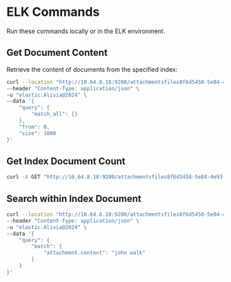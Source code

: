 # ELK Commands

Run these commands locally or in the ELK environment.

## Get Document Content

Retrieve the content of documents from the specified index:

```bash
curl --location "http://10.64.8.18:9200/attachmentsfiles8f6d5458-5e84-4e93-8bd7-49279eb97e48/_search" \
--header "Content-Type: application/json" \
-u "elastic:Alivia@2024" \
--data '{
    "query": {
        "match_all": {}
    },
    "from": 0,
    "size": 1000
}'
```

## Get Index Document Count

```bash
curl -X GET "http://10.64.8.18:9200/attachmentsfiles8f6d5458-5e84-4e93-8bd7-49279eb97e48/_count" \ -u "elastic:Alivia@2024"
```

## Search within Index Document

```bash
curl --location "http://10.64.8.18:9200/attachmentsfiles8f6d5458-5e84-4e93-8bd7-49279eb97e48/_search" \
--header "Content-Type: application/json" \
-u "elastic:Alivia@2024" \
--data '{
    "query": {
        "match": {
            "attachment.content": "john walk"
        }
    }
}'
```



